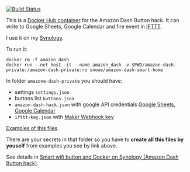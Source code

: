 [![Build Status](https://travis-ci.org/masterandrey/docker-amazon-dash-button-hack.png)](https://travis-ci.org/masterandrey/docker-amazon-dash-button-hack)

This is a [Docker Hub container](https://hub.docker.com/r/snowe/amazon-dash-smart-home/) 
for the Amazon Dash Button hack.
It can write to Google Sheets, Google Calendar and fire event in [IFTTT](https://ifttt.com).

I use it on my [Synology](https://www.synology.com).

To run it:
```
docker rm -f amazon_dash
docker run --net host -it --name amazon_dash -v $PWD/amazon-dash-private:/amazon-dash-private:ro snowe/amazon-dash-smart-home
```

In folder `amazone-dash-private` you should have:

* settings `settings.json` 
* buttons list `buttons.json` 
* `amazon-dash-hack.json` with google API credentials [Google Sheets](https://console.developers.google.com/start/api?id=sheets.googleapis.com), [Google Calendar](https://console.developers.google.com/start/api?id=calendar)
* `ifttt-key.json` with [Maker Webhook key](https://ifttt.com/services/maker_webhooks/settings)

[Examples of this files](https://github.com/masterandrey/docker-amazon-dash-button-hack/tree/master/amazon-dash-private).

There are your secrets in that folder so you have to **create all this files by youself** from examples
you see by link above.

See details in [Smart wifi button and Docker on Synology (Amazon Dash Button hack)](http://masterandrey.com/posts/en/amazon_dash_button_hack/).
